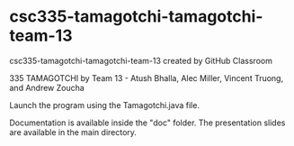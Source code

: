 # csc335-tamagotchi-tamagotchi-team-13
csc335-tamagotchi-tamagotchi-team-13 created by GitHub Classroom

335 TAMAGOTCHI by Team 13 - Atush Bhalla, Alec Miller, Vincent Truong, and Andrew Zoucha

Launch the program using the Tamagotchi.java file.

Documentation is available inside the "doc" folder. The presentation slides are available in the main directory.
